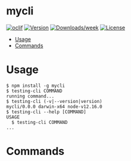 mycli
=====



[![oclif](https://img.shields.io/badge/cli-oclif-brightgreen.svg)](https://oclif.io)
[![Version](https://img.shields.io/npm/v/mycli.svg)](https://npmjs.org/package/mycli)
[![Downloads/week](https://img.shields.io/npm/dw/mycli.svg)](https://npmjs.org/package/mycli)
[![License](https://img.shields.io/npm/l/mycli.svg)](https://github.com/domitriusclark/mycli/blob/master/package.json)

<!-- toc -->
* [Usage](#usage)
* [Commands](#commands)
<!-- tocstop -->
# Usage
<!-- usage -->
```sh-session
$ npm install -g mycli
$ testing-cli COMMAND
running command...
$ testing-cli (-v|--version|version)
mycli/0.0.0 darwin-x64 node-v12.16.0
$ testing-cli --help [COMMAND]
USAGE
  $ testing-cli COMMAND
...
```
<!-- usagestop -->
# Commands
<!-- commands -->

<!-- commandsstop -->
